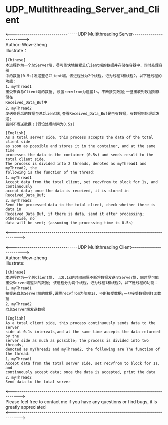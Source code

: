 # UDP_Multithreading_Server_and_Client
<---------------------------------UDP Multithreading Server------------------------>  
Author: Wow-zheng    
Illustrate：  
      
    [Chinese]  
    本进程作为一个总Server端，尽可能快地接受总Client端的数据并存储在容器中，同时处理容器  
    中的数据(0.5s)发送至总Client端。该进程分为2个线程，记为线程1和线程2，以下是线程的功能：  
    1、myThread1  
    接受来自总Client端的数据, 设置recvfrom为阻塞1s，不断接受数据;一旦接收到数据则存储在  
    Received_Data_Buf中  
    2、myThread2  
    发送处理后的数据至总Client端,查看Received_Data_Buf是否有数据，有数据则处理后发送;  
    否则不发送数据；(假设处理时间为0.5s)  
      
    [English]  
    As a total server side, this process accepts the data of the total client side  
    as soon as possible and stores it in the container, and at the same time  
    processes the data in the container (0.5s) and sends result to the total client side.  
    The process is divided into 2 threads, denoted as myThread1 and myThread2, the  
    following is the function of the thread:  
    1、myThread1  
    Accept data from the total client, set recvfrom to block for 1s, and continuously  
    accept data; once the data is received, it is stored in Received_Data_Buf;  
    2、myThread2  
    Send the processed data to the total client, check whether there is data in  
    Received_Data_Buf, if there is data, send it after processing; otherwise, no  
    data will be sent; (assuming the processing time is 0.5s)  
<---------------------------------------------------------------------------------->  
  
<---------------------------------UDP Multithreading Client------------------------>  
Author: Wow-zheng  
Illustrate:  
      
    [Chinese]  
    本进程作为一个总Client端， 以0.1s的时间间隔不断将数据发送至Server端，同时尽可能  
    接受Server端返回的数据; 该进程分为两个线程，记为线程1和线程2，以下是线程的功能：  
    1、myThread1  
    接受来自总Server端的数据,设置recvfrom为阻塞1s，不断接受数据;一旦接受数据则打印数据  
    2、myThread2  
    向总Server端发送数据  
      
    [English]  
    As a total client side, this process continuously sends data to the server  
    side at 0.1s intervals,and at the same time accepts the data returned by the  
    server side as much as possible; the process is divided into two threads,  
    denoted as myThread1 and myThread2, the following are The function of the thread:  
    1、myThread1  
    Accept data from the total server side, set recvfrom to block for 1s, and  
    continuously accept data; once the data is accepted, print the data  
    2、myThread2  
    Send data to the total server  
<---------------------------------------------------------------------------------->  
    Please feel free to contact me if you have any questions or find bugs, it is greatly appreciated  
<---------------------------------------------------------------------------------->  